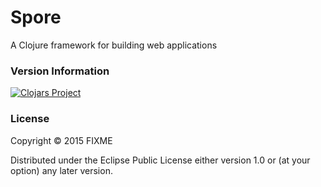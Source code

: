 # Spore

A Clojure framework for building web applications

### Version Information
[![Clojars Project](http://clojars.org/alwaysbcoding/spore/latest-version.svg)](http://clojars.org/alwaysbcoding/spore)

### License

Copyright © 2015 FIXME

Distributed under the Eclipse Public License either version 1.0 or (at
your option) any later version.
